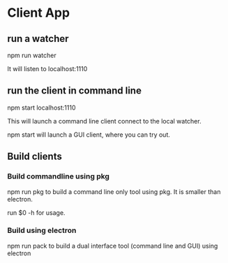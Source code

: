 # Client App

## run a watcher

npm run watcher

It will listen to localhost:1110

## run the client in command line

npm start localhost:1110

This will launch a command line client connect to the local watcher.

npm start will launch a GUI client, where you can try out.

## Build clients

### Build commandline using pkg

npm run pkg to build a command line only tool using pkg. It is smaller than electron.

run \$0 -h for usage.

### Build using electron

npm run pack to build a dual interface tool (command line and GUI) using electron
